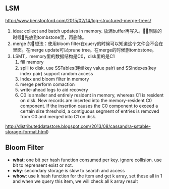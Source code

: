 

## LSM

http://www.benstopford.com/2015/02/14/log-structured-merge-trees/

1. idea: collect and batch updates in memory. 放满buffer再写入。删除的时候先放到tombstone里，再删除。
2. merge 的想法：使用bloom filter在query的时候可以知道这个文件会不会在里面。在merge update可以prune tree。在merge的时候删tombstone。
3. LSMT，memory里的数据结构是C0，disk里的是C1
    1. fill memory
    2. spill to disk. use SSTables(连续key value pair) and SSIndexes(key index pair) support random access 
    3. Index and bloom filter in memory
    4. merge perform comaction
    5. write-ahead logs to aid recovery
    6. C0 is smaller and entirely resident in memory, whereas C1 is resident on disk. New records are inserted into the memory-resident C0 component. If the insertion causes the C0 component to exceed a certain size threshold, a contiguous segment of entries is removed from C0 and merged into C1 on disk.

http://distributeddatastore.blogspot.com/2013/08/cassandra-sstable-storage-format.html)



## Bloom Filter

- **what**: one bit per hash function consumed per key. ignore collision. use bit to reprensent exist or not.
- **why**: secondary storage is slow to search and access
- **whow**: use k hash function for the item and get k array, set these all in 1 and when we query this item, we will check all k array result